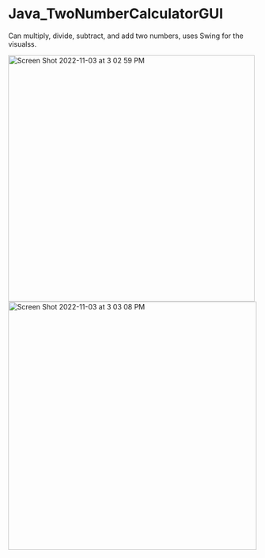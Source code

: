 # Java_TwoNumberCalculatorGUI
Can multiply, divide, subtract, and add two numbers, uses Swing for the visualss.


<img width="498" alt="Screen Shot 2022-11-03 at 3 02 59 PM" src="https://user-images.githubusercontent.com/107063397/199822867-159672f8-f73b-478e-97c7-1c1d5194d8ca.png">

<img width="502" alt="Screen Shot 2022-11-03 at 3 03 08 PM" src="https://user-images.githubusercontent.com/107063397/199822881-c067f8bf-8d7e-4ff3-ba76-72154f058fb1.png">

